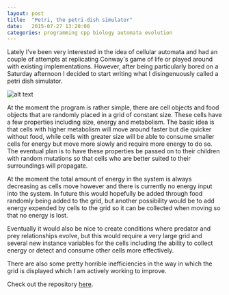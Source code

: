 ```yaml
---
layout: post
title:  "Petri, the petri-dish simulator"
date:   2015-07-27 13:20:00
categories: programming cpp biology automata evolution
---
```


Lately I've been very interested in the idea of cellular automata and had an
couple of attempts at replicating Conway's game of life or played around with
existing implementations. However, after being particularly bored on a Saturday
afternoon I decided to start writing what I disingenuously called a petri dish
simulator.

![alt text](https://jchildren.github.io/image/petri.PNG "A very early build")

At the moment the program is rather simple, there are cell objects and food
objects that are randomly placed in a grid of constant size. These cells have a
few properties including size, energy and metabolism. The basic idea is that
cells with higher metabolism will move around faster but die quicker without
food, while cells with greater size will be able to consume smaller cells for
energy but move more slowly and require more energy to do so. The eventual plan
is to have these properties be passed on to their children with random mutations
so that cells who are better suited to their surroundings will propagate.

At the moment the total amount of energy in the system is always decreasing as
cells move however and there is currently no energy input into the system. In
future this would hopefully be added through food randomly being added to the
grid, but another possibility would be to add energy expended by cells to the
grid so it can be collected when moving so that no energy is lost.

Eventually it would also be nice to create conditions where predator and prey
relationships evolve, but this would require a very large grid and several new
instance variables for the cells including the ability to collect energy or
detect and consume other cells more effectively.

There are also some pretty horrible inefficiencies in the way in which the grid
is displayed which I am actively working to improve.

Check out the repository [here][petri-repo].


[petri-repo]:   https://github.com/jchildren/petri
